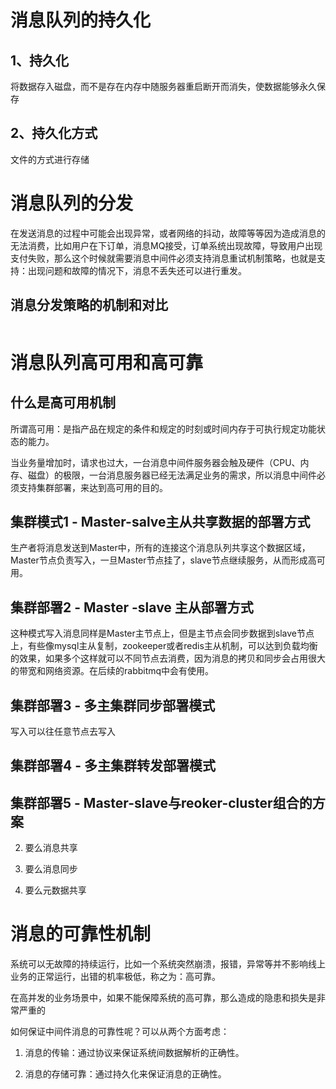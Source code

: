 # 消息队列的持久化

## 1、持久化

将数据存入磁盘，而不是存在内存中随服务器重启断开而消失，使数据能够永久保存

## 2、持久化方式

文件的方式进行存储

# 消息队列的分发

在发送消息的过程中可能会出现异常，或者网络的抖动，故障等等因为造成消息的无法消费，比如用户在下订单，消息MQ接受，订单系统出现故障，导致用户出现支付失败，那么这个时候就需要消息中间件必须支持消息重试机制策略，也就是支持：出现问题和故障的情况下，消息不丢失还可以进行重发。

## 消息分发策略的机制和对比

<img title="" src="file:///C:/Users/hspcadmin/AppData/Roaming/marktext/images/2022-03-25-20-21-13-(OT)CQ6XQT(PU5[P[VZSB]5.png" alt="" data-align="inline">

# 消息队列高可用和高可靠

## 什么是高可用机制

所谓高可用：是指产品在规定的条件和规定的时刻或时间内存于可执行规定功能状态的能力。

当业务量增加时，请求也过大，一台消息中间件服务器会触及硬件（CPU、内存、磁盘）的极限，一台消息服务器已经无法满足业务的需求，所以消息中间件必须支持集群部署，来达到高可用的目的。



## 集群模式1 - Master-salve主从共享数据的部署方式

生产者将消息发送到Master中，所有的连接这个消息队列共享这个数据区域， Master节点负责写入，一旦Master节点挂了，slave节点继续服务，从而形成高可用。



## 集群部署2 - Master -slave 主从部署方式

这种模式写入消息同样是Master主节点上，但是主节点会同步数据到slave节点上，有些像mysql主从复制，zookeeper或者redis主从机制，可以达到负载均衡的效果，如果多个这样就可以不同节点去消费，因为消息的拷贝和同步会占用很大的带宽和网络资源。在后续的rabbitmq中会有使用。



## 集群部署3 - 多主集群同步部署模式

写入可以往任意节点去写入



## 集群部署4 - 多主集群转发部署模式





## 集群部署5 - Master-slave与reoker-cluster组合的方案

2. 要么消息共享

3. 要么消息同步

4. 要么元数据共享



# 消息的可靠性机制

系统可以无故障的持续运行，比如一个系统突然崩溃，报错，异常等并不影响线上业务的正常运行，出错的机率极低，称之为：高可靠。

在高并发的业务场景中，如果不能保障系统的高可靠，那么造成的隐患和损失是非常严重的

如何保证中间件消息的可靠性呢？可以从两个方面考虑：

1. 消息的传输：通过协议来保证系统间数据解析的正确性。

2. 消息的存储可靠：通过持久化来保证消息的正确性。
